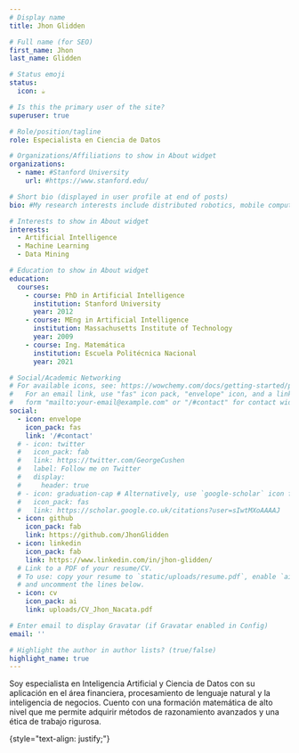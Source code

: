 ```yaml
---
# Display name
title: Jhon Glidden

# Full name (for SEO)
first_name: Jhon 
last_name: Glidden

# Status emoji
status:
  icon: ☕️

# Is this the primary user of the site?
superuser: true

# Role/position/tagline
role: Especialista en Ciencia de Datos

# Organizations/Affiliations to show in About widget
organizations:
  - name: #Stanford University
    url: #https://www.stanford.edu/

# Short bio (displayed in user profile at end of posts)
bio: #My research interests include distributed robotics, mobile computing and programmable matter.

# Interests to show in About widget
interests:
  - Artificial Intelligence
  - Machine Learning
  - Data Mining

# Education to show in About widget
education:
  courses:
    - course: PhD in Artificial Intelligence
      institution: Stanford University
      year: 2012
    - course: MEng in Artificial Intelligence
      institution: Massachusetts Institute of Technology
      year: 2009
    - course: Ing. Matemática
      institution: Escuela Politécnica Nacional
      year: 2021

# Social/Academic Networking
# For available icons, see: https://wowchemy.com/docs/getting-started/page-builder/#icons
#   For an email link, use "fas" icon pack, "envelope" icon, and a link in the
#   form "mailto:your-email@example.com" or "/#contact" for contact widget.
social:
  - icon: envelope
    icon_pack: fas
    link: '/#contact'
  # - icon: twitter
  #   icon_pack: fab
  #   link: https://twitter.com/GeorgeCushen
  #   label: Follow me on Twitter
  #   display:
  #     header: true
  # - icon: graduation-cap # Alternatively, use `google-scholar` icon from `ai` icon pack
  #   icon_pack: fas
  #   link: https://scholar.google.co.uk/citations?user=sIwtMXoAAAAJ
  - icon: github
    icon_pack: fab
    link: https://github.com/JhonGlidden
  - icon: linkedin
    icon_pack: fab
    link: https://www.linkedin.com/in/jhon-glidden/
  # Link to a PDF of your resume/CV.
  # To use: copy your resume to `static/uploads/resume.pdf`, enable `ai` icons in `params.yaml`,
  # and uncomment the lines below.
  - icon: cv
    icon_pack: ai
    link: uploads/CV_Jhon_Nacata.pdf

# Enter email to display Gravatar (if Gravatar enabled in Config)
email: ''

# Highlight the author in author lists? (true/false)
highlight_name: true
---
```


Soy especialista en Inteligencia Artificial y Ciencia de Datos con su aplicación en el área financiera, procesamiento de lenguaje natural y la inteligencia de negocios. Cuento con una formación matemática de alto nivel que me permite adquirir métodos de razonamiento avanzados y una ética de trabajo rigurosa.

{style="text-align: justify;"}
